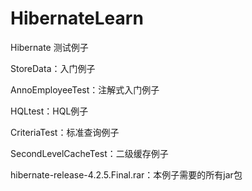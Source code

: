 # HibernateLearn
Hibernate 测试例子

StoreData：入门例子

AnnoEmployeeTest：注解式入门例子

HQLtest：HQL例子

CriteriaTest：标准查询例子

SecondLevelCacheTest：二级缓存例子

hibernate-release-4.2.5.Final.rar：本例子需要的所有jar包
